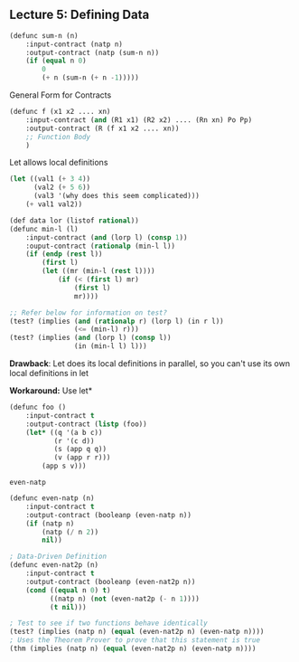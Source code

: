 ## Lecture 5: Defining Data

```lisp
(defunc sum-n (n)
	:input-contract (natp n)
	:output-contract (natp (sum-n n))
	(if (equal n 0)
		0
		(+ n (sum-n (+ n -1)))))
```

General Form for Contracts

```lisp
(defunc f (x1 x2 .... xn)
	:input-contract (and (R1 x1) (R2 x2) .... (Rn xn) Po Pp)
	:output-contract (R (f x1 x2 .... xn))
	;; Function Body
	)
```

Let allows local definitions

```lisp
(let ((val1 (+ 3 4))
      (val2 (+ 5 6))
      (val3 '(why does this seem complicated)))
	(+ val1 val2))
```

```lisp
(def data lor (listof rational))
(defunc min-l (l)
	:input-contract (and (lorp l) (consp 1))
	:ouput-contract (rationalp (min-l l))
	(if (endp (rest l))
		(first l)
		(let ((mr (min-l (rest l))))
			(if (< (first l) mr)
				(first l)
				mr))))

;; Refer below for information on test?
(test? (implies (and (rationalp r) (lorp l) (in r l)) 
                (<= (min-l) r)))
(test? (implies (and (lorp l) (consp l)) 
                (in (min-l l) l)))
```

**Drawback**: Let does its local definitions in parallel, so you can't use its own local definitions in let

**Workaround:** Use let*

```lisp
(defunc foo ()
	:input-contract t
	:output-contract (listp (foo))
	(let* ((q '(a b c))
		   (r '(c d))
		   (s (app q q))
		   (v (app r r)))
		(app s v)))
```

```even-natp```

```lisp
(defunc even-natp (n)
	:input-contract t
	:output-contract (booleanp (even-natp n))
	(if (natp n) 
		(natp (/ n 2))
        nil))

; Data-Driven Definition
(defunc even-nat2p (n)
    :input-contract t
    :output-contract (booleanp (even-nat2p n))
    (cond ((equal n 0) t)
          ((natp n) (not (even-nat2p (- n 1))))
          (t nil)))

; Test to see if two functions behave identically
(test? (implies (natp n) (equal (even-nat2p n) (even-natp n))))
; Uses the Theorem Prover to prove that this statement is true
(thm (implies (natp n) (equal (even-nat2p n) (even-natp n))))
```




